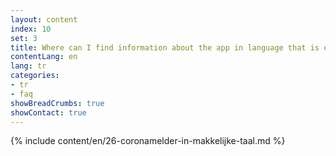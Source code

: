 ```yaml
---
layout: content
index: 10
set: 3
title: Where can I find information about the app in language that is easy to understand?
contentLang: en
lang: tr
categories:
- tr
- faq
showBreadCrumbs: true
showContact: true
---
```

{% include content/en/26-coronamelder-in-makkelijke-taal.md %}
